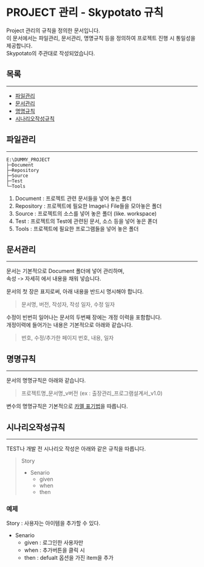 # PROJECT 관리 - Skypotato 규칙
Project 관리의 규칙을 정의한 문서입니다.<br>
이 문서에서는 파일관리, 문서관리, 명명규칙 등을 정의하여 프로젝트 진행 시 통일성을 제공합니다.<br>
Skypotato의 주관대로 작성되었습니다.<br>

## 목록
***
- [파일관리](#파일관리)
- [문서관리](#문서관리)
- [명명규칙](#명명규칙)
- [시나리오작성규칙](#시나리오작성규칙)

## 파일관리
***
```[cmd]### File Tree
E:\DUMMY_PROJECT
├─Document
├─Repository
├─Source
├─Test
└─Tools
```
1. Document : 프로젝트 관련 문서들을 넣어 놓은 폴더
2. Repository : 프로젝트에 필요한 Image나 File들을 모아놓은 폴더
3. Source : 프로젝트의 소스를 넣어 놓은 폴더 (like. workspace)
4. Test : 프로젝트의 Test에 관련된 문서, 소스 등을 넣어 놓은 폳더
5. Tools : 프로젝트에 필요한 프로그램들을 넣어 놓은 폴더

## 문서관리
***
문서는 기본적으로 Document 폴더에 넣어 관리하며, <br>
속성 -> 자세히 에서 내용을 채워 넣습니다. <br>

문서의 첫 장은 표지로써, 아래 내용을 반드시 명시해야 합니다. <br>
>문서명, 버전, 작성자, 작성 일자, 수정 일자

수정이 빈번히 일어나는 문서의 두번째 장에는 개정 이력을 포함합니다. <br>
개정이력에 들어가는 내용은 기본적으로 아래와 같습니다.
>번호, 수정/추가한 페이지 번호, 내용, 일자

## 명명규칙
***
문서의 명명규칙은 아래와 같습니다.
>프로젝트명_문서명_v버전 (ex : 출장관리_프로그램설계서_v1.0)

변수의 명명규칙은 기본적으로 [카멜 표기법](https://en.wikipedia.org/wiki/Camel_case)을 따릅니다.

## 시나리오작성규칙
***
TEST나 개발 전 시나리오 작성은 아래와 같은 규칙을 따릅니다.
>Story
>- Senario
>    - given
>    - when
>    - then

### 예제
Story : 사용자는 아이템을 추가할 수 있다.
- Senario
    - given : 로그인한 사용자만
    - when : 추가버튼을 클릭 시
    - then : defualt 옵션을 가진 item을 추가
